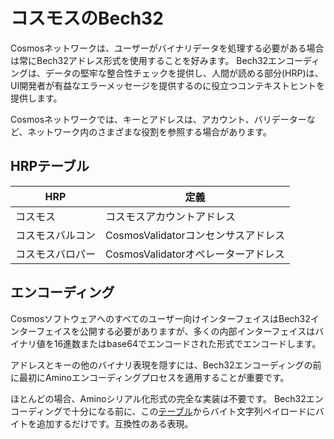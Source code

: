 # コスモスのBech32

Cosmosネットワークは、ユーザーがバイナリデータを処理する必要がある場合は常にBech32アドレス形式を使用することを好みます。 Bech32エンコーディングは、データの堅牢な整合性チェックを提供し、人間が読める部分(HRP)は、UI開発者が有益なエラーメッセージを提供するのに役立つコンテキストヒントを提供します。

Cosmosネットワークでは、キーとアドレスは、アカウント、バリデーターなど、ネットワーク内のさまざまな役割を参照する場合があります。

## HRPテーブル

| HRP |定義|
| ---------------- | ------------------------------------- |
|コスモス|コスモスアカウントアドレス|
|コスモスバルコン| CosmosValidatorコンセンサスアドレス|
|コスモスバロパー| CosmosValidatorオペレーターアドレス|

## エンコーディング

Cosmosソフトウェアへのすべてのユーザー向けインターフェイスはBech32インターフェイスを公開する必要がありますが、多くの内部インターフェイスはバイナリ値を16進数またはbase64でエンコードされた形式でエンコードします。

アドレスとキーの他のバイナリ表現を隠すには、Bech32エンコーディングの前に最初にAminoエンコーディングプロセスを適用することが重要です。

ほとんどの場合、Aminoシリアル化形式の完全な実装は不要です。 Bech32エンコーディングで十分になる前に、この[テーブル](https://github.com/tendermint/spec/blob/master/spec/blockchain/encoding.md#public-key-cryptography)からバイト文字列ペイロードにバイトを追加するだけです。互換性のある表現。